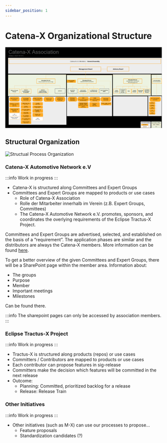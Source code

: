 ```yaml
---
sidebar_position: 1
---
```


# Catena-X Organizational Structure

![Catena-X OrgChart](./assets/CX-Org-Chart.drawio.svg)

## Structural Organization

![Structual Process Organization](./assets/structual-process-organization.drawio.svg)

### Catena-X Automotive Network e.V

:::info
Work in progress
:::

- Catena-X is structured along Committees and Expert Groups
- Committees and Expert Groups are mapped to products or use cases
  - Role of Catena-X Association
  - Rolle der Mitarbeiter innerhalb im Verein (z.B. Expert Groups, Committees)
  - The Catena-X Automotive Network e.V. promotes, sponsors, and coordinates the overlying requirements of the Eclipse Tractus-X Project.

Committees and Expert Groups are advertised, selected, and established on the basis of a “requirement”. The application phases are similar and the distributors are always the Catena-X members. More information can be found [here](./overview-roles/overview-roles.md).

To get a better overview of the given Committees and Expert Groups, there will be a SharePoint page within the member area. Information about:

- The groups
- Purpose
- Member
- Important meetings
- Milestones

Can be found there.

:::info
The sharepoint pages can only be accessed by association members.
:::

### Eclipse Tractus-X Project

:::info
Work in progress
:::

- Tractus-X is structured along products (repos) or use cases
- Committers / Contributors are mapped to products or use cases
- Each contributor can propose features in sig-release
- Committers make the decision which features will be committed in the next release
- Outcome:
  - Planning: Committed, prioritized backlog for a release
  - Release: Release Train

### Other Initiatives

:::info
Work in progress
:::

- Other initiatives (such as M-X) can use our processes to propose...
  - Feature proposals
  - Standardization candidates (?)
